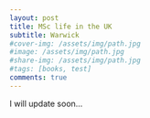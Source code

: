 ```yaml
---
layout: post
title: MSc life in the UK
subtitle: Warwick
#cover-img: /assets/img/path.jpg
#image: /assets/img/path.jpg
#share-img: /assets/img/path.jpg
#tags: [books, test]
comments: true
---
```


I will update soon...

